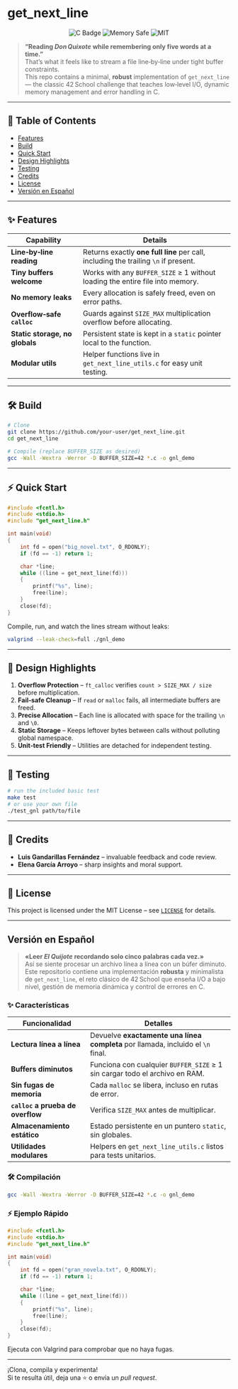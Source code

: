 # get_next_line

<div align="center">
  <img src="https://img.shields.io/badge/C-99%20%7C%2042-blue?style=flat-square" alt="C Badge" />
  <img src="https://img.shields.io/badge/Memory‑Safe-✔️-brightgreen?style=flat-square" alt="Memory Safe" />
  <img src="https://img.shields.io/badge/License-MIT-lightgrey?style=flat-square" alt="MIT" />
</div>

> **“Reading *Don Quixote* while remembering only five words at a time.”**  
> That’s what it feels like to stream a file line‑by‑line under tight buffer constraints.  
> This repo contains a minimal, **robust** implementation of `get_next_line` — the classic 42 School challenge that teaches low‑level I/O, dynamic memory management and error handling in C.

---

## 📑 Table of Contents
- [Features](#-features)
- [Build](#-build)
- [Quick Start](#-quick-start)
- [Design Highlights](#-design-highlights)
- [Testing](#-testing)
- [Credits](#-credits)
- [License](#-license)
- [Versión en Español](#versión-en-español)

---

## ✨ Features

| Capability | Details |
| ---------- | ------- |
| **Line‑by‑line reading** | Returns exactly **one full line** per call, including the trailing `\n` if present. |
| **Tiny buffers welcome** | Works with any `BUFFER_SIZE` ≥ 1 without loading the entire file into memory. |
| **No memory leaks** | Every allocation is safely freed, even on error paths. |
| **Overflow‑safe `calloc`** | Guards against `SIZE_MAX` multiplication overflow before allocating. |
| **Static storage, no globals** | Persistent state is kept in a `static` pointer local to the function. |
| **Modular utils** | Helper functions live in `get_next_line_utils.c` for easy unit testing. |

---

## 🛠️ Build

```bash
# Clone
git clone https://github.com/your‑user/get_next_line.git
cd get_next_line

# Compile (replace BUFFER_SIZE as desired)
gcc -Wall -Wextra -Werror -D BUFFER_SIZE=42 *.c -o gnl_demo
```

---

## ⚡ Quick Start

```c
#include <fcntl.h>
#include <stdio.h>
#include "get_next_line.h"

int main(void)
{
    int fd = open("big_novel.txt", O_RDONLY);
    if (fd == -1) return 1;

    char *line;
    while ((line = get_next_line(fd)))
    {
        printf("%s", line);
        free(line);
    }
    close(fd);
}
```

Compile, run, and watch the lines stream without leaks:

```bash
valgrind --leak-check=full ./gnl_demo
```

---

## 🧩 Design Highlights

1. **Overflow Protection** – `ft_calloc` verifies `count > SIZE_MAX / size` before multiplication.  
2. **Fail‑safe Cleanup** – If `read` or `malloc` fails, all intermediate buffers are freed.  
3. **Precise Allocation** – Each line is allocated with space for the trailing `\n` and `\0`.  
4. **Static Storage** – Keeps leftover bytes between calls without polluting global namespace.  
5. **Unit‑test Friendly** – Utilities are detached for independent testing.

---

## 🧪 Testing

```bash
# run the included basic test
make test
# or use your own file
./test_gnl path/to/file
```

---

## 🙌 Credits

- **Luis Gandarillas Fernández** – invaluable feedback and code review.  
- **Elena García Arroyo** – sharp insights and moral support.  

---

## 📜 License

This project is licensed under the MIT License – see [`LICENSE`](LICENSE) for details.

---

## Versión en Español

> **«Leer *El Quijote* recordando solo cinco palabras cada vez.»**  
> Así se siente procesar un archivo línea a línea con un búfer diminuto.  
> Este repositorio contiene una implementación **robusta** y minimalista de `get_next_line`, el reto clásico de 42 School que enseña I/O a bajo nivel, gestión de memoria dinámica y control de errores en C.

### ✨ Características

| Funcionalidad | Detalles |
| ------------- | -------- |
| **Lectura línea a línea** | Devuelve **exactamente una línea completa** por llamada, incluido el `\n` final. |
| **Buffers diminutos** | Funciona con cualquier `BUFFER_SIZE` ≥ 1 sin cargar todo el archivo en RAM. |
| **Sin fugas de memoria** | Cada `malloc` se libera, incluso en rutas de error. |
| **`calloc` a prueba de overflow** | Verifica `SIZE_MAX` antes de multiplicar. |
| **Almacenamiento estático** | Estado persistente en un puntero `static`, sin globales. |
| **Utilidades modulares** | Helpers en `get_next_line_utils.c` listos para tests unitarios. |

### 🛠️ Compilación

```bash
gcc -Wall -Wextra -Werror -D BUFFER_SIZE=42 *.c -o gnl_demo
```

### ⚡ Ejemplo Rápido

```c
#include <fcntl.h>
#include <stdio.h>
#include "get_next_line.h"

int main(void)
{
    int fd = open("gran_novela.txt", O_RDONLY);
    if (fd == -1) return 1;

    char *line;
    while ((line = get_next_line(fd)))
    {
        printf("%s", line);
        free(line);
    }
    close(fd);
}
```

Ejecuta con Valgrind para comprobar que no haya fugas.

---

¡Clona, compila y experimenta!  
Si te resulta útil, deja una ⭐️ o envía un *pull request*.
